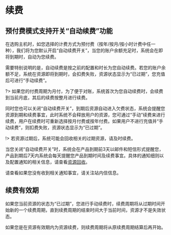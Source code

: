# 续费

## 预付费模式支持开关“自动续费”功能

在选购主机时，如您选择的计费方式为预付费（按年/按月/按小时计费中任一种），我们将为您默认开启“自动续费开关”，当您的账户余额充足时，系统会在即将到期时，自动为您续费。<br>

需要特别说明的是，自动续费是按之前的配置和时长为您自动续费。若您的账户余额不足，系统在资源即将到期时，会扣费失败，资源状态显示为“已过期”，您充值后可进行“手动续费”。

?> 如果您的付费周期为月付，为了便于对账，系统首次为您自动续费时，会续费到当前月底，其后的续费按整月进行续费。

同时您也可以关闭“自动续费开关”，到期后资源自动进入欠费状态，系统会提醒您资源到期和续费事宜，此时系统不会释放用户的资源，您可通过“手动”续费来进行续费，用户在续费时可重新选择按月付费或按年付费。如果用户不进行充值并“手动续费”，则扣费失败，资源状态显示为“已过期”。

!> 若资源过期后，系统可能会回收相关的过期资源，请及时续费。

当您关闭“自动续费开关”时，系统会在产品到期前3天以邮件和短信形式提醒您，产品到期后7天内系统会每天提醒您产品到期时间及续费事宜。具体的通知细则以及配置通知的相关信息，请查看[资源回收](https://docs.ucloud.cn/uhost/buy/recycle)。

请查看如果您没有收到相关通知事宜，请关注站内信信息。

## 续费有效期 

如果您当前资源的状态为“已过期”，您进行手动续费时，续费周期将从过期时间开始新的一个续费周期，直到续费周期的结束时间大于当前时间，资源才不是失效状态。

如果您是在资源有效期内为资源续费，则续费周期将从原续费周期结算后再开始。
